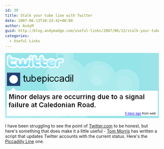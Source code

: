 ```yaml
---
id: 39
title: Stalk your tube line with Twitter
date: 2007-06-13T10:24:42+00:00
author: AndyM
guid: http://blog.andymadge.com/useful-links/2007/06/13/stalk-your-tube-line-with-twitter/
categories:
  - Useful Links
---
```

![twittertube](/assets/images/twittertube.gif)

I have been struggling to see the point of <a href="http://www.twitter.com/" target="_blank">Twitter.com</a> to be honest, but here's something that does make it a little useful - <a href="http://tommorris.org/" target="_blank">Tom Morris</a> has written a script that updates Twitter accounts with the current status.  Here's the [Piccadilly Line](https://twitter.com/tubepiccadil) one.